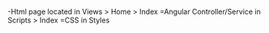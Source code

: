 -Html page located in  Views > Home > Index
=Angular Controller/Service in Scripts > Index
=CSS in Styles


